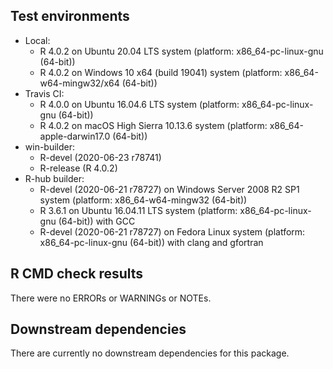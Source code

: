 ## Test environments

* Local:
  - R 4.0.2 on Ubuntu 20.04 LTS system (platform: x86_64-pc-linux-gnu (64-bit))
  - R 4.0.2 on Windows 10 x64 (build 19041) system (platform: x86_64-w64-mingw32/x64 (64-bit))
* Travis CI:
  - R 4.0.0 on Ubuntu 16.04.6 LTS system (platform: x86_64-pc-linux-gnu (64-bit))
  - R 4.0.2 on macOS High Sierra 10.13.6 system (platform: x86_64-apple-darwin17.0 (64-bit))
* win-builder:
  - R-devel (2020-06-23 r78741)
  - R-release (R 4.0.2)
* R-hub builder:
  - R-devel (2020-06-21 r78727) on Windows Server 2008 R2 SP1 system (platform: x86_64-w64-mingw32 (64-bit))
  - R 3.6.1 on Ubuntu 16.04.11 LTS system (platform: x86_64-pc-linux-gnu (64-bit)) with GCC
  - R-devel (2020-06-21 r78727) on Fedora Linux system (platform: x86_64-pc-linux-gnu (64-bit)) with clang and gfortran

## R CMD check results

There were no ERRORs or WARNINGs or NOTEs.

## Downstream dependencies

There are currently no downstream dependencies for this package.
